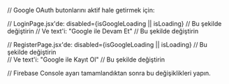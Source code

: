 // Google OAuth butonlarını aktif hale getirmek için:

// LoginPage.jsx'de:
disabled={isGoogleLoading || isLoading} // Bu şekilde değiştirin
// Ve text'i:
"Google ile Devam Et" // Bu şekilde değiştirin

// RegisterPage.jsx'de:
disabled={isGoogleLoading || isLoading} // Bu şekilde değiştirin  
// Ve text'i:
"Google ile Kayıt Ol" // Bu şekilde değiştirin

// Firebase Console ayarı tamamlandıktan sonra bu değişiklikleri yapın.

